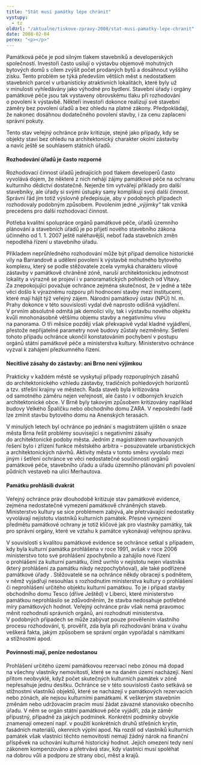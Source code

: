 ```yaml
---
title: "Stát musí památky lépe chránit"
vystupy:
  - tz
oldUrl: "/aktualne/tiskove-zpravy-2008/stat-musi-pamatky-lepe-chranit"
date: 2008-02-04
perex: "<p></p>"
---
```


<!-- imported from the old website -->

<p class="Normln-web">Památková péče je pod silným tlakem stavebníků a developerských společností. Investoři často usilují o výstavbu objemově mohutných bytových domů s cílem zvýšit počet prodaných bytů a dosáhnout vyššího zisku. Tento problém se týká především větších měst s nedostatkem stavebních parcel v urbanisticky atraktivních lokalitách, které byly už v minulosti vyhledávány jako výhodné pro bydlení. Stavební úřady i orgány památkové péče jsou tak vystaveny obrovskému tlaku při rozhodování o povolení k výstavbě. Někteří investoři dokonce realizují své stavební záměry bez povolení úřadů a bez ohledu na platné zákony. Předpokládají, že nakonec dosáhnou dodatečného povolení stavby, i za cenu zaplacení správní pokuty.</p><p class="Normln-web">Tento stav veřejný ochránce práv kritizuje, stejně jako případy, kdy se objekty staví bez ohledu na architektonický charakter okolní zástavby a navíc ještě se souhlasem státních úřadů.</p><h4 class="Nadpis3">Rozhodování úřadů je často rozporné</h4><p class="Normln-web">Rozhodovací činnost úřadů jednajících pod tlakem developerů často vyvolává dojem, že některé z nich nehájí zájmy památkové péče na ochranu kulturního dědictví dostatečně. Nejenže tím vytvářejí příklady pro další stavebníky, ale úřady si svými ústupky samy komplikují svoji další činnost. Správní řád jim totiž výslovně předepisuje, aby v podobných případech rozhodovaly podobným způsobem. Povolením jedné „výjimky“ tak vzniká precedens pro další rozhodovací činnost.</p><p class="Normln-web">Potřeba kvalitní spolupráce orgánů památkové péče, úřadů územního plánování a stavebních úřadů je po přijetí nového stavebního zákona účinného od 1. 1. 2007 ještě naléhavější, neboť řada stavebních změn nepodléhá řízení u stavebního úřadu.</p><p class="Normln-web">Příkladem neprůhledného rozhodování může být případ demolice historické vily na Barrandově a udělení povolení k výstavbě mohutného bytového komplexu, který se podle stěžovatele zcela vymyká charakteru vilové zástavby v památkově chráněné zóně, naruší architektonickou jednotnost lokality a výrazně se projeví i v panoramatických pohledech od Vltavy. Za znepokojující považuje ochránce zejména skutečnost, že v jedné a téže věci došlo k výraznému rozporu při hodnocení stavby mezi institucemi, které mají hájit týž veřejný zájem. Národní památkový ústav (NPÚ) hl. m. Prahy dokonce v této souvislosti vydal dvě naprosto odlišná vyjádření. V prvním absolutně odmítá jak demolici vily, tak i výstavbu nového objektu kvůli mnohonásobně většímu objemu stavby a negativnímu vlivu na panorama. O tři měsíce později však překvapivě vydal kladné vyjádření, přestože nepřijatelné parametry nové budovy zůstaly nezměněny. Šetření tohoto případu ochránce ukončil konstatováním pochybení v postupu orgánů státní památkové péče a ministerstva kultury. Ministerstvo ochránce vyzval k zahájení přezkumného řízení.</p><h4 class="Nadpis3">Necitlivé zásahy do zástavby: ani Brno není výjimkou</h4><p class="Normln-web">Prakticky v každém městě se vyskytují případy rozporuplných zásahů do architektonického vzhledu zástavby, tradičních pohledových horizontů a tzv. střešní krajiny ve městech. Řada staveb byla kritizována od samotného záměru nejen veřejností, ale často i v odborných kruzích architektonické obce. V Brně byly takovým způsobem kritizovány například budovy Velkého Špalíčku nebo obchodního domu ZARA. V neposlední řadě lze zmínit stavbu bytového domu na Anenských terasách.</p><p class="Normln-web">V minulých letech byl ochránce po jednání s magistrátem ujištěn o snaze města Brna řešit problémy související s negativními zásahy do architektonické podoby města. Jedním z magistrátem navrhovaných řešení bylo i zřízení funkce městského arbitra – posuzovatele urbanistických a architektonických návrhů. Aktivity města v tomto směru vyvolalo mezi jiným i šetření ochránce ve věci nedostatečné součinnosti orgánů památkové péče, stavebního úřadu a úřadu územního plánování při povolení půdních vestaveb na ulici Merhautova.</p><h4 class="Nadpis3">Památku prohlásili dvakrát</h4><p class="Normln-web">Veřejný ochránce práv dlouhodobě kritizuje stav památkové evidence, zejména nedostatečné vymezení památkově chráněných staveb. Ministerstvo kultury se sice problémem zabývá, ale přetrvávající nedostatky vyvolávají nejistotu vlastníků kulturních památek. Přesné vymezení předmětu památkové ochrany je totiž klíčové jak pro vlastníky památky, tak pro správní orgány, které ve vztahu k památce vykonávají veřejnou správu.</p><p class="Normln-web">V souvislosti s kvalitou památkové evidence se ochránce setkal s případem, kdy byla kulturní památka prohlášena v roce 1991, avšak v roce 2006 ministerstvo toto své prohlášení zpochybnilo a zahájilo nové řízení o prohlášení za kulturní památku, čímž uvrhlo v nejistotu nejen vlastníka (který prohlášení za památku nikdy nezpochybňoval), ale také podřízené památkové úřady . Stěžovatelé se na ochránce někdy obracejí s podnětem, v němž vyjadřují nesouhlas s rozhodnutím ministerstva kultury o prohlášení či neprohlášení určitého objektu kulturní památkou. To je i případ stavby obchodního domu Tesco (dříve Ještěd) v Liberci, které ministerstvo památkou neprohlásilo se zdůvodněním, že stavba nedosahuje potřebné míry památkových hodnot. Veřejný ochránce práv však nemá pravomoc měnit rozhodnutí správních orgánů, ani rozhodnutí ministerstva. V podobných případech se může zabývat pouze prověřením vlastního procesu rozhodování, tj. prověřit, zda byla při rozhodování brána v úvahu veškerá fakta, jakým způsobem se správní orgán vypořádal s námitkami a stížnostmi apod.</p><h4 class="Nadpis3">Povinnosti mají, peníze nedostanou</h4><p class="Normln-web">Prohlášení určitého území památkovou rezervací nebo zónou má dopad na všechny vlastníky nemovitostí, které se na daném území nacházejí. Není přitom neobvyklé, když počet skutečných kulturních památek v zóně nepřesahuje jednu desítku. Ochránce se v této souvislosti často setkává se stížnostmi vlastníků objektů, které se nacházejí v památkových rezervacích nebo zónách, ale nejsou kulturními památkami. K veškerým stavebním změnám nebo udržovacím pracím musí žádat závazné stanovisko obecního úřadu. V něm se orgán státní památkové péče vyjádří, zda je záměr přípustný, případně za jakých podmínek. Konkrétní podmínky obvykle znamenají omezení např. v použití konkrétních druhů střešních krytin, fasádních materiálů, okenních výplní apod. Na rozdíl od vlastníků kulturních památek však vlastníci těchto nemovitostí nemají žádný nárok na finanční příspěvek na uchování kulturně historický hodnot. Jejich omezení tedy není zákonem kompenzováno a přetrvává stav, kdy vlastníci musí spoléhat na dobrou vůli a podporu ze strany obcí, měst a krajů.</p>
